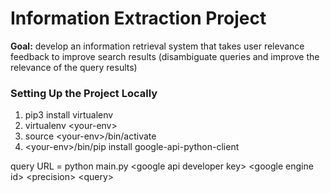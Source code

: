 # Information Extraction Project

**Goal:** develop an information retrieval system that takes user relevance feedback to improve search results (disambiguate queries and improve the relevance of the query results)

### Setting Up the Project Locally
1. pip3 install virtualenv
2. virtualenv &lt;your-env&gt;
3. source &lt;your-env&gt;/bin/activate
4. &lt;your-env&gt;/bin/pip install google-api-python-client

query URL = python main.py &lt;google api developer key&gt; &lt;google engine id&gt; &lt;precision&gt; &lt;query&gt;
